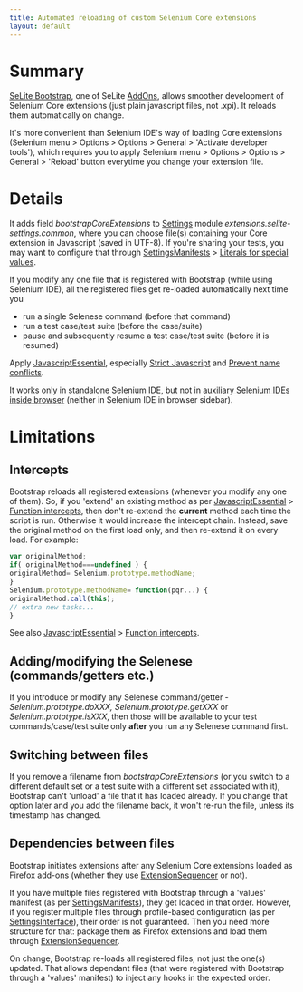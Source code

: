 ```yaml
---
title: Automated reloading of custom Selenium Core extensions
layout: default
---
```


# Summary #
[SeLite Bootstrap](https://addons.mozilla.org/en-US/firefox/addon/SeLite-Bootstrap/versions/), one of SeLite [AddOns](AddOns), allows smoother development of Selenium Core extensions (just plain javascript files, not .xpi). It reloads them automatically on change.

It's more convenient than Selenium IDE's way of loading Core extensions (Selenium menu > Options > Options > General > 'Activate developer tools'), which requires you to apply Selenium menu > Options > Options > General > 'Reload' button everytime you change your extension file.

# Details #
It adds field _bootstrapCoreExtensions_ to [Settings](Settings) module _extensions.selite-settings.common_, where you can choose file(s) containing your Core extension in Javascript (saved in UTF-8). If you're sharing your tests, you may want to configure that through [SettingsManifests](SettingsManifests) > [Literals for special values](SettingsManifests#literals-for-special-values).

If you modify any one file that is registered with Bootstrap (while using Selenium IDE), all the registered files get re-loaded automatically next time you

  * run a single Selenese command (before that command)
  * run a test case/test suite (before the case/suite)
  * pause and subsequently resume a test case/test suite (before it is resumed)

Apply [JavascriptEssential](JavascriptEssential), especially [Strict Javascript](JavascriptEssential#strict-javascript) and [Prevent name conflicts](JavascriptEssential#prevent-name-conflicts).

It works only in standalone Selenium IDE, but not in [auxiliary Selenium IDEs inside browser](SeleniumIDE#auxiliary-selenium-ides-inside_browser) (neither in Selenium IDE in browser sidebar).

# Limitations #

## Intercepts ##
Bootstrap reloads all registered extensions (whenever you modify any one of them). So, if you 'extend' an existing method as per [JavascriptEssential](JavascriptEssential) > [Function intercepts](JavascriptEssential#function-intercepts), then don't re-extend the __current__ method each time the script is run. Otherwise it would increase the intercept chain. Instead, save the original method on the first load only, and then re-extend it on every load. For example:

```js
var originalMethod;
if( originalMethod===undefined ) {
originalMethod= Selenium.prototype.methodName;
}
Selenium.prototype.methodName= function(pqr...) {
originalMethod.call(this);
// extra new tasks...
}
```
See also [JavascriptEssential](JavascriptEssential) > [Function intercepts](JavascriptEssential#function-intercepts).

## Adding/modifying the Selenese (commands/getters etc.) ##
If you introduce or modify any Selenese command/getter - _Selenium.prototype.doXXX, Selenium.prototype.getXXX_ or _Selenium.prototype.isXXX_, then those will be available to your test commands/case/test suite only **after** you run any Selenese command first. <!-- TODO don't know why -->

## Switching between files ##
If you remove a filename from _bootstrapCoreExtensions_ (or you switch to a different default set or a test suite with a different set associated with it), Bootstrap can't 'unload' a file that it has loaded already. If you change that option later and you add the filename back, it won't re-run the file, unless its timestamp has changed.

## Dependencies between files ##
Bootstrap initiates extensions after any Selenium Core extensions loaded as Firefox add-ons (whether they use [ExtensionSequencer](ExtensionSequencer) or not).

If you have multiple files registered with Bootstrap through a 'values' manifest (as per [SettingsManifests](SettingsManifests)), they get loaded in that order. However, if you register multiple files through profile-based configuration (as per [SettingsInterface](SettingsInterface)), their order is not guaranteed. Then you need more structure for that: package them as Firefox extensions and load them through [ExtensionSequencer](ExtensionSequencer).

On change, Bootstrap re-loads all registered files, not just the one(s) updated. That allows dependant files (that were registered with Bootstrap through a 'values' manifest) to inject any hooks in the expected order.